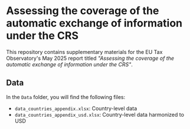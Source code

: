 # Assessing the coverage of the automatic exchange of information under the CRS

This repository contains supplementary materials for the EU Tax Observatory's May 2025 report titled *"Assessing the coverage of the automatic exchange of information under the CRS"*.

## Data

In the `Data` folder, you will find the following files:

- `data_countries_appendix.xlsx`: Country-level data
- `data_countries_appendix_usd.xlsx`: Country-level data harmonized to USD  
